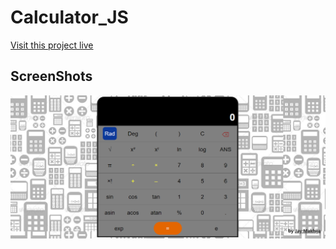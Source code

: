 # Calculator_JS

[Visit this project live](https://engineering-calculator-jay-makhija.netlify.app/)

## ScreenShots

![](SS1.png)

